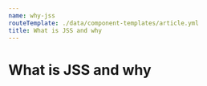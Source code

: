 ```yaml
---
name: why-jss
routeTemplate: ./data/component-templates/article.yml
title: What is JSS and why
---
```

# What is JSS and why